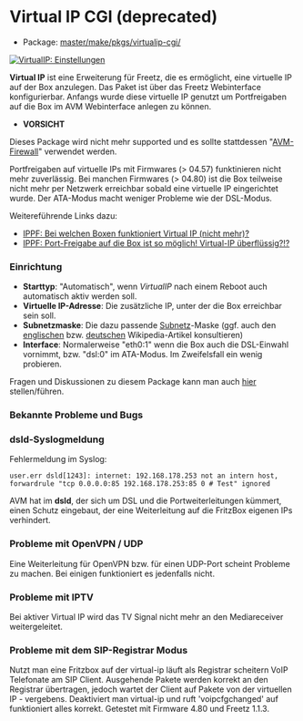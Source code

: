 # Virtual IP CGI (deprecated)
 - Package: [master/make/pkgs/virtualip-cgi/](https://github.com/Freetz-NG/freetz-ng/tree/master/make/pkgs/virtualip-cgi/)

[![VirtualIP: Einstellungen](../screenshots/61_md.png)](../screenshots/61.png)

**Virtual IP** ist eine Erweiterung für Freetz, die es ermöglicht, eine
virtuelle IP auf der Box anzulegen. Das Paket ist über das Freetz
Webinterface konfigurierbar. Anfangs wurde diese virtuelle IP genutzt um
Portfreigaben auf die Box im AVM Webinterface anlegen zu können.

 * **VORSICHT**

Dieses Package wird nicht mehr supported und es sollte stattdessen
"[AVM-Firewall](avm-firewall.md)" verwendet werden.

Portfreigaben auf virtuelle IPs mit Firmwares (> 04.57) funktinieren
nicht mehr zuverlässig. Bei manchen Firmwares (> 04.80) ist die Box
teilweise nicht mehr per Netzwerk erreichbar sobald eine virtuelle IP
eingerichtet wurde. Der ATA-Modus macht weniger Probleme wie der
DSL-Modus.

Weitereführende Links dazu:

-   [IPPF: Bei welchen Boxen funktioniert Virtual IP (nicht
    mehr)?](http://www.ip-phone-forum.de/showthread.php?t=174245)
-   [IPPF: Port-Freigabe auf die Box ist so möglich!
    Virtual-IP
    überflüssig?!?](http://www.ip-phone-forum.de/showthread.php?t=159266)

### Einrichtung

-   **Starttyp**: "Automatisch", wenn *VirtualIP* nach einem Reboot
    auch automatisch aktiv werden soll.
-   **Virtuelle IP-Adresse**: Die zusätzliche IP, unter der die Box
    erreichbar sein soll.
-   **Subnetzmaske**: Die dazu passende
    [Subnetz](http://de.wikipedia.org/wiki/Subnetz)-Maske
    (ggf. auch den
    [englischen](http://en.wikipedia.org/wiki/Subnet_mask)
    bzw.
    [deutschen](http://de.wikipedia.org/wiki/Subnetz)
    Wikipedia-Artikel konsultieren)
-   **Interface**: Normalerweise "eth0:1" wenn die Box auch die
    DSL-Einwahl vornimmt, bzw. "dsl:0" im ATA-Modus. Im Zweifelsfall
    ein wenig probieren.

Fragen und Diskussionen zu diesem Package kann man auch
[hier](http://www.ip-phone-forum.de/showthread.php?t=111623)
stellen/führen.

### Bekannte Probleme und Bugs

### dsld-Syslogmeldung

Fehlermeldung im Syslog:

```
user.err dsld[1243]: internet: 192.168.178.253 not an intern host, forwardrule "tcp 0.0.0.0:85 192.168.178.253:85 0 # Test" ignored
```

AVM hat im **dsld**, der sich um DSL und die Portweiterleitungen
kümmert, einen Schutz eingebaut, der eine Weiterleitung auf die FritzBox
eigenen IPs verhindert.

### Probleme mit OpenVPN / UDP

Eine Weiterleitung für OpenVPN bzw. für einen UDP-Port scheint Probleme
zu machen. Bei einigen funktioniert es jedenfalls nicht.

### Probleme mit IPTV

Bei aktiver Virtual IP wird das TV Signal nicht mehr an den
Mediareceiver weitergeleitet.

### Probleme mit dem SIP-Registrar Modus

Nutzt man eine Fritzbox auf der virtual-ip läuft als Registrar scheitern
VoIP Telefonate am SIP Client. Ausgehende Pakete werden korrekt an den
Registrar übertragen, jedoch wartet der Client auf Pakete von der
virtuellen IP - vergebens. Deaktiviert man virtual-ip und ruft
'voipcfgchanged' auf funktioniert alles korrekt. Getestet mit Firmware
4.80 und Freetz 1.1.3.


